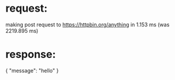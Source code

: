 # request:

making post request to https://httpbin.org/anything in 1.153 ms (was 2219.895 ms)

# response:

{
    "message": "hello"
}
